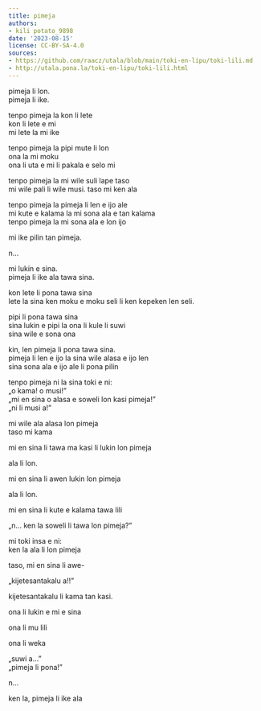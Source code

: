 ```yaml
---
title: pimeja
authors:
- kili potato_9898
date: '2023-08-15'
license: CC-BY-SA-4.0
sources:
- https://github.com/raacz/utala/blob/main/toki-en-lipu/toki-lili.md
- http://utala.pona.la/toki-en-lipu/toki-lili.html
---
```


pimeja li lon.  
pimeja li ike.  

tenpo pimeja la kon li lete  
kon li lete e mi  
mi lete la mi ike  

tenpo pimeja la pipi mute li lon  
ona la mi moku  
ona li uta e mi li pakala e selo mi  

tenpo pimeja la mi wile suli lape taso  
mi wile pali li wile musi. taso mi ken ala  

tenpo pimeja la pimeja li len e ijo ale   
mi kute e kalama la mi sona ala e tan kalama  
tenpo pimeja la mi sona ala e lon ijo  

mi ike pilin tan pimeja.

n…

mi lukin e sina.  
pimeja li ike ala tawa sina.  

kon lete li pona tawa sina  
lete la sina ken moku e moku seli li ken kepeken len seli.  

pipi li pona tawa sina  
sina lukin e pipi la ona li kule li suwi  
sina wile e sona ona  

kin, len pimeja li pona tawa sina.  
pimeja li len e ijo la sina wile alasa e ijo len  
sina sona ala e ijo ale li pona pilin  

tenpo pimeja ni la sina toki e ni:  
„o kama! o musi!”  
„mi en sina o alasa e soweli lon kasi pimeja!”  
„ni li musi a!”  

mi wile ala alasa lon pimeja  
taso mi kama

mi en sina li tawa ma kasi li lukin lon pimeja

ala li lon.

mi en sina li awen lukin lon pimeja

ala li lon.

mi en sina li kute e kalama tawa lili

„n… ken la soweli li tawa lon pimeja?”

mi toki insa e ni:  
ken la ala li lon pimeja

taso, mi en sina li awe-

„kijetesantakalu a!!”

kijetesantakalu li kama tan kasi.

ona li lukin e mi e sina

ona li mu lili

ona li weka

„suwi a…”  
„pimeja li pona!”

n…

ken la, pimeja li ike ala